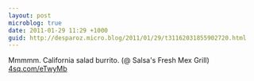 ```yaml
---
layout: post
microblog: true
date: 2011-01-29 11:29 +1000
guid: http://desparoz.micro.blog/2011/01/29/t31162031855902720.html
---
```

Mmmmm. California salad burrito. (@ Salsa's Fresh Mex Grill) [4sq.com/eTwyMb](http://4sq.com/eTwyMb)
